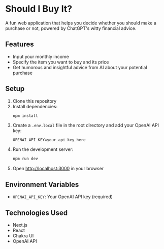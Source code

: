 # Should I Buy It?

A fun web application that helps you decide whether you should make a purchase or not, powered by ChatGPT's witty financial advice.

## Features

- Input your monthly income
- Specify the item you want to buy and its price
- Get humorous and insightful advice from AI about your potential purchase

## Setup

1. Clone this repository
2. Install dependencies:
   ```bash
   npm install
   ```
3. Create a `.env.local` file in the root directory and add your OpenAI API key:
   ```
   OPENAI_API_KEY=your_api_key_here
   ```
4. Run the development server:
   ```bash
   npm run dev
   ```
5. Open [http://localhost:3000](http://localhost:3000) in your browser

## Environment Variables

- `OPENAI_API_KEY`: Your OpenAI API key (required)

## Technologies Used

- Next.js
- React
- Chakra UI
- OpenAI API 